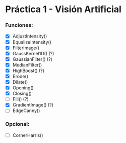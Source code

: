 # Práctica 1 - Visión Artificial
### Funciones:
- [x] AdjustIntensity()
- [x] EqualizeIntensity()
- [x] FilterImage()
- [x] GaussKernel1D() (?)
- [x] GaussianFilter() (?)
- [x] MedianFilter()
- [x] HighBoost() (?)
- [x] Erode()
- [x] Dilate()
- [x] Opening()
- [x] Closing()
- [ ] Fill() (?)
- [x] GradientImage() (?)
- [ ] EdgeCanny()
### Opcional: 
- [ ] CornerHarris()


